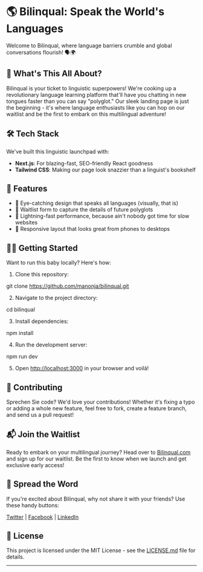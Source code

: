 # 🌎 Bilinqual: Speak the World's Languages

Welcome to Bilinqual, where language barriers crumble and global conversations flourish! 🗣️🌍

## 🚀 What's This All About?

Bilinqual is your ticket to linguistic superpowers! We're cooking up a revolutionary language learning platform that'll have you chatting in new tongues faster than you can say "polyglot." Our sleek landing page is just the beginning - it's where language enthusiasts like you can hop on our waitlist and be the first to embark on this multilingual adventure!

## 🛠️ Tech Stack

We've built this linguistic launchpad with:

- **Next.js**: For blazing-fast, SEO-friendly React goodness
- **Tailwind CSS**: Making our page look snazzier than a linguist's bookshelf

## 🔮 Features

- 🎨 Eye-catching design that speaks all languages (visually, that is)
- 📝 Waitlist form to capture the details of future polyglots
- 🚀 Lightning-fast performance, because ain't nobody got time for slow websites
- 📱 Responsive layout that looks great from phones to desktops

## 🏃‍♂️ Getting Started

Want to run this baby locally? Here's how:

1. Clone this repository:

git clone https://github.com/manonja/bilinqual.git

2. Navigate to the project directory:

cd bilinqual

3. Install dependencies:

npm install

4. Run the development server:

npm run dev

5. Open [http://localhost:3000](http://localhost:3000) in your browser and voilà!

## 🤝 Contributing

Sprechen Sie code? We'd love your contributions! Whether it's fixing a typo or adding a whole new feature, feel free to fork, create a feature branch, and send us a pull request!

## 📬 Join the Waitlist

Ready to embark on your multilingual journey? Head over to [Bilinqual.com](https://bilinqual.com) and sign up for our waitlist. Be the first to know when we launch and get exclusive early access!

## 📣 Spread the Word

If you're excited about Bilinqual, why not share it with your friends? Use these handy buttons:

[Twitter](https://twitter.com/intent/tweet?text=Check%20out%20Bilinqual%20-%20the%20future%20of%20language%20learning!%20https://bilinqual.com) | [Facebook](https://www.facebook.com/sharer/sharer.php?u=https://bilinqual.com) | [LinkedIn](https://www.linkedin.com/shareArticle?mini=true&url=https://bilinqual.com&title=Bilinqual%20-%20The%20Future%20of%20Language%20Learning)

## 📜 License

This project is licensed under the MIT License - see the [LICENSE.md](LICENSE.md) file for details.

---
